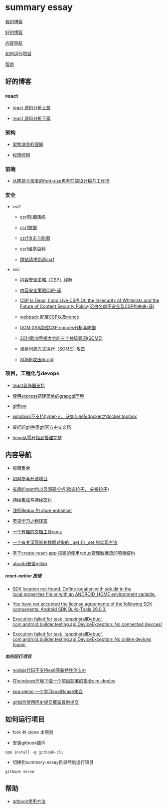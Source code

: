 # summary essay

[我的博客](https://fridego.github.io)

[好的博客](#blog)

[内容导航](#nav)

[如何运行项目](#run)

[帮助](#help)

## <span id="blog">好的博客</span>

### react

- [react 源码分析上篇](http://purplebamboo.github.io/2015/09/15/reactjs_source_analyze_part_one/)

- [react 源码分析下篇](https://purplebamboo.github.io/2015/09/15/reactjs_source_analyze_part_two/)

### 架构

- [架构演变的理解](http://www.cnblogs.com/zyrblog/p/9085144.html)

- [权限控制](http://www.imooc.com/article/40553)

### 前端


- [从网易与淘宝的font-size思考前端设计稿与工作流](http://www.cnblogs.com/lyzg/p/4877277.html)

### 安全

- csrf

  - [csrf防御演练](http://www.freebuf.com/column/151816.html)

  - [csrf防御](https://blog.csdn.net/wwqwkg6e/article/details/55655204)

  - [csrf攻击与防御](https://www.ibm.com/developerworks/cn/web/1102_niugang_csrf/)

  - [csrf维基百科](https://en.wikipedia.org/wiki/Cross-site_request_forgery)

  - [跨站请求伪造csrf](https://blog.csdn.net/fhzaitian/article/details/51513797)

- xss

  - [内容安全策略（CSP）详解](https://blog.csdn.net/qq_37943295/article/details/79978761)

  - [内容安全策略CSP-译](https://fridego.github.io/2018/07/12/CSP/)

  - [CSP Is Dead, Long Live CSP! On the Insecurity of Whitelists and the Future of Content Security Policy(论白名单不安全及CSP的未来-译)](https://fridego.github.io/2018/07/13/white-list/)
  
  - [webpack 配置CSP以及nonce](https://webpack.docschina.org/guides/csp/)

  - [DOM XSS绕过CSP nonces分析与防御](http://www.mottoin.com/94791.html)

  - [2014欧洲黑帽大会的三个神级漏洞(SOME)](http://www.aqniu.com/hack-geek/5075.html)

  - [浅析同源方式执行（SOME）攻击](http://www.freebuf.com/articles/web/169873.html)

  - [SOME攻击Script](https://www.aliyun.com/jiaocheng/1011370.html?spm=5176.100033.2.16.535LIE)

### 项目，工程化与devops

- [react装饰器支持](https://www.cnblogs.com/wenxiangxu/p/9134549.html)

- [使用express搭建简单的grapgql环境](https://www.jianshu.com/p/0343b83e0cbb)

- [gitflow](https://www.git-tower.com/learn/git/ebook/cn/command-line/advanced-topics/git-flow)

- [windows不支持hyper-v， 该如何安装docker之docker toolbox](https://docs.docker.com/toolbox/toolbox_install_windows/)

- [最好的git手册git官方中文文档](https://git-scm.com/book/zh/v2)

- [hexo从零开始到搭建完整](https://www.cnblogs.com/visugar/p/6821777.html)


## <span id="nav">内容导航</span>

- [报错集合](https://github.com/fridego/error-collections)

- [如何参与开源项目](open/menu.md)

- [有趣的npm包以及源码分析(欲造轮子， 先拆轮子)](https://github.com/fridego/fine-npms)

- [持续集成与持续交付](cicd/menu.md)

- [浅析Redux 的 store enhancer](https://segmentfault.com/a/1190000012653724)

- [英语学习之翻译篇](https://github.com/fridego/translations)

- [一个有趣的文档工具docz](https://github.com/fridego/docx-cn) 

- [一个有关深层嵌套数据对象的 _get 和 _set 的实现方法](tip/_set_get.md)

- [基于create-react-app 搭建的使用redux管理数据流的项目结构](https://github.com/fridego/react-project-constructure)

- [ubuntu安装gitlab](https://blog.csdn.net/ruangong1203/article/details/73065410)

##### react-native 报错

- [SDK location not found. Define location with sdk.dir in the local.properties file or with an ANDROID_HOME environment variable.](https://stackoverflow.com/questions/32634352/react-native-android-build-failed-sdk-location-not-found)

- [You have not accepted the license agreements of the following SDK components:
  Android SDK Build-Tools 26.0.3.](https://blog.csdn.net/y505772146/article/details/75807622)

- [Execution failed for task ':app:installDebug'.
 com.android.builder.testing.api.DeviceException: No connected devices!
](https://stackoverflow.com/questions/10303639/adb-command-not-found)

- [Execution failed for task ':app:installDebug'.
 com.android.builder.testing.api.DeviceException: No online devices found.](https://www.cnblogs.com/arxive/p/6764279.html)

##### <span id="run">如何运行项目</span>
- [nodejs代码不支持es6等新特性怎么办](https://www.jianshu.com/p/a9c27b80af9d)

- [在windows环境下做一个项目部署的指令cim-deploy](tip/deploy.md)

- [koa-demo 一个学习koa的case集合](https://github.com/fridego/koa-demo)

- [git如何使用历史提交覆盖最新提交](tip/gitcover.md)

## <span id="run">如何运行项目</span>

- fork 并 clone 本项目

- 安装gitbook插件

```
npm install -g gitbook-cli
```
- 切换到summary-essay目录然后运行项目

``` 
gitbook serve
```

## <span id="help">帮助</span>

- [gitbook使用方法](http://www.chengweiyang.cn/gitbook/introduction/README.html)

